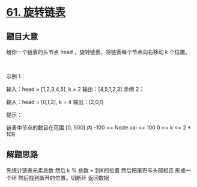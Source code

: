 # [61. 旋转链表](https://leetcode-cn.com/problems/rotate-list/)


## 题目大意
给你一个链表的头节点 head ，旋转链表，将链表每个节点向右移动 k 个位置。

 

示例 1：


输入：head = [1,2,3,4,5], k = 2
输出：[4,5,1,2,3]
示例 2：


输入：head = [0,1,2], k = 4
输出：[2,0,1]
 

提示：

链表中节点的数目在范围 [0, 500] 内
-100 <= Node.val <= 100
0 <= k <= 2 * 109

## 解题思路
先统计链表元素总数
然后 k % 总数 = 到K的位置
然后把尾巴与头部相连 形成一个环
然后找到断开的位置。切断环 返回数据
